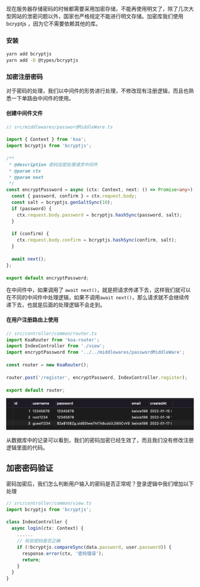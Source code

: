 现在服务器存储密码的时候都需要采用加密存储，不能再使用明文了，除了几次大型网站的泄密问题以外，国家也严格规定不能进行明文存储。加密库我们使用bcryptjs ，因为它不需要依赖其他的库。

### 安装

```Bash
yarn add bcryptjs
yarn add -D @types/bcryptjs
```

### 加密注册密码

对于密码的处理，我们以中间件的形势进行处理，不修改现有注册逻辑，而且也熟悉一下单路由中间件的使用。

#### 创建中间件文件

```TypeScript
// src/middlewares/passwordMiddleWare.ts

import { Context } from 'koa';
import bcryptjs from 'bcryptjs';

/**
 * @description 密码加密处理请求中间件
 * @param ctx
 * @param next
 */
const encryptPassword = async (ctx: Context, next: () => Promise<any>) => {
  const { password, confirm } = ctx.request.body;
  const salt = bcryptjs.genSaltSync(10);
  if (password) {
    ctx.request.body.password = bcryptjs.hashSync(password, salt);
  }

  if (confirm) {
    ctx.request.body.confirm = bcryptjs.hashSync(confirm, salt);
  }

  await next();
};

export default encryptPassword;

```

在中间件中，如果调用了 `await next()`，就是把请求传递下去，这样我们就可以在不同的中间件中处理逻辑，如果不调用`await next()`，那么请求就不会继续传递下去，也就是后面的处理逻辑不会走到。

#### 在用户注册路由上使用

```TypeScript
// src/controller/common/router.ts
import KoaRouter from 'koa-router';
import IndexController from './view';
import encryptPassword from '../../middlewares/passwordMiddleWare';

const router = new KoaRouter();

router.post('/register', encryptPassword, IndexController.register);

export default router;

```

![](images/2.png)

从数据库中的记录可以看到，我们的密码加密已经生效了，而且我们没有修改注册逻辑里面的代码。

## 加密密码验证

密码加密后，我们怎么判断用户输入的密码是否正常呢？登录逻辑中我们增加以下处理

```TypeScript
// src/controller/common/view.ts
import bcryptjs from 'bcryptjs';

class IndexController {
  async login(ctx: Context) {
    ......
    // 校验密码是否正确
    if (!bcryptjs.compareSync(data.password, user.password)) {
      response.error(ctx, '密码错误');
      return;
    }
  }
}

```